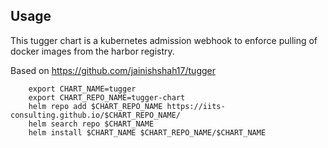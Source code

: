 ## Usage

This tugger chart is a kubernetes admission webhook to enforce pulling of docker images from the harbor registry.

Based on https://github.com/jainishshah17/tugger


```shell
    export CHART_NAME=tugger
    export CHART_REPO_NAME=tugger-chart
    helm repo add $CHART_REPO_NAME https://iits-consulting.github.io/$CHART_REPO_NAME/
    helm search repo $CHART_NAME
    helm install $CHART_NAME $CHART_REPO_NAME/$CHART_NAME
```